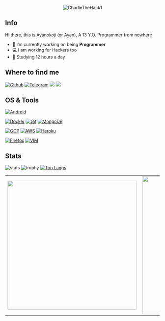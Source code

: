 <p align="center">  <img src="https://telegra.ph/file/fdf403fd12580fa256dfc.jpg" alt="CharlieTheHack1"/></p>

## Info

Hi there, this is Ayanokoji (or Ayan), A 13 Y.O. Programmer from nowhere

- 🔭 I’m currently working on being **Programmer**
- :computer: I am working for Hackers too
- :school: Studying 12 hours a day

## Where to find me

[![Github](https://img.shields.io/badge/-Github-181717?style=for-the-badge&logo=Github&logoColor=white)](https://github.com/Itz-Ayanokoji)
[![Telegram](https://img.shields.io/badge/Telegram-2CA5E0?style=for-the-badge&logo=telegram&logoColor=white)](https://t.me/Itz_Ayanokoji)
<img src="https://img.shields.io/badge/linkedin-%230077B5.svg?&style=for-the-badge&logo=linkedin&logoColor=white" />
<img src="https://img.shields.io/badge/Gmail-D14836?style=for-the-badge&logo=gmail&logoColor=white" />

## OS & Tools

[![Android](https://img.shields.io/badge/Android-3DDC84?style=for-the-badge&logo=android&logoColor=white)](https://android.com)

[![Docker](https://img.shields.io/badge/Docker-2CA5E0?style=for-the-badge&logo=docker&logoColor=white)](https://www.docker.com/)
[![Git](https://img.shields.io/badge/Git-F05032?style=for-the-badge&logo=git&logoColor=white)](https://git-scm.com/)
[![MongoDB](https://img.shields.io/badge/MongoDB-4EA94B?style=for-the-badge&logo=mongodb&logoColor=white)](https://www.mongodb.com/)

[![GCP](https://img.shields.io/badge/Google_Cloud-4285F4?style=for-the-badge&logo=google-cloud&logoColor=white)](https://cloud.google.com/)
[![AWS](https://img.shields.io/badge/Amazon_AWS-232F3E?style=for-the-badge&logo=amazon-aws&logoColor=white)](https://aws.amazon.com/)
[![Heroku](https://img.shields.io/badge/Heroku-430098?style=for-the-badge&logo=heroku&logoColor=white)](https://www.heroku.com/)

[![Firefox](https://img.shields.io/badge/Firefox_Browser-FF7139?style=for-the-badge&logo=Firefox-Browser&logoColor=white)](https://www.mozilla.org)
[![VIM](https://img.shields.io/badge/VIM-%2311AB00.svg?&style=for-the-badge&logo=vim&logoColor=white)](https://www.vim.org/)

## Stats

![stats](https://github-readme-stats.vercel.app/api?username=Itz-Ayanokoji&show_icons=true&count_private=true&title_color=f7d745&text_color=b2d76c&icon_color=6562af&bg_color=00000000&hide=bg-color&hide_border=true)
![trophy](https://github-profile-trophy.vercel.app/?username=Itz-Ayanokoji&theme=juicyfresh&no-bg=true&no-frame=true&column=4&")
[![Top Langs](https://github-readme-stats.vercel.app/api/top-langs/?username=duuliy)](https://github.com/itz-ayanokoji/github-readme-stats)
<br>

<center>
  <table>
    <tr>
        <td><img width="420px" align="left" src="https://github-readme-stats.vercel.app/api/top-langs/?username=itz-ayanokoji&hide=html&layout=compact&theme=tokyonight" /></td>
         <td><img width="450px" align="left" src="https://github-readme-stats.vercel.app/api?username=edgarolv&theme=tokyonight"/></td>
    </tr>   
  </table>
</center>  

<br>
